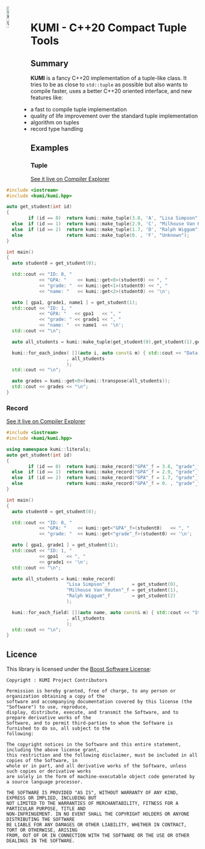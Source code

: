 <img src="https://jfalcou.github.io/kumi/logo.png" alt="KUMI Logo : s tack of triangles of variabel shades of purple" data-canonical-src="https://jfalcou.github.io/kumi/logo.png" align="left"  width="12%" height="12%" />

# KUMI - C++20 Compact Tuple Tools

## Summary

**KUMI** is a fancy C++20 implementation of a tuple-like class. It tries to be as close to
`std::tuple` as possible but also wants to compile faster, uses a better C++20 oriented interface,
and new features like:

  -  a fast to compile tuple implementation
  -  quality of life improvement over the standard tuple implementation
  -  algorithm on tuples
  -  record type handling

## Examples

### Tuple
[See it live on Compiler Explorer](https://godbolt.org/z/c5q1cnax9)

~~~~~~~~~~~~~~~~~~~~~~~~~~~~~~~~~~~~~~~~ c++
#include <iostream>
#include <kumi/kumi.hpp>

auto get_student(int id)
{
        if (id == 0)  return kumi::make_tuple(3.8, 'A', "Lisa Simpson");
  else  if (id == 1)  return kumi::make_tuple(2.9, 'C', "Milhouse Van Houten");
  else  if (id == 2)  return kumi::make_tuple(1.7, 'D', "Ralph Wiggum");
  else                return kumi::make_tuple(0. , 'F', "Unknown");
}

int main()
{
  auto student0 = get_student(0);

  std::cout << "ID: 0, "
            << "GPA: "    << kumi::get<0>(student0) << ", "
            << "grade: "  << kumi::get<1>(student0) << ", "
            << "name: "   << kumi::get<2>(student0) << '\n';

  auto [ gpa1, grade1, name1 ] = get_student(1);
  std::cout << "ID: 1, "
            << "GPA: "   << gpa1   << ", "
            << "grade: " << grade1 << ", "
            << "name: "  << name1  << '\n';
  std::cout << "\n";

  auto all_students = kumi::make_tuple(get_student(0),get_student(1),get_student(2));

  kumi::for_each_index( [](auto i, auto const& m) { std::cout << "Data #" << i << " : " << m << "\n";}
                      , all_students
                      );
  std::cout << "\n";

  auto grades = kumi::get<0>(kumi::transpose(all_students));
  std::cout << grades << "\n";
}
~~~~~~~~~~~~~~~~~~~~~~~~~~~~~~~~~~~~~~~~

### Record
[See it live on Compiler Explorer](https://godbolt.org/z/rqq8a6ej3)

~~~~~~~~~~~~~~~~~~~~~~~~~~~~~~~~~~~~~~~~ c++
#include <iostream>
#include <kumi/kumi.hpp>

using namespace kumi::literals;
auto get_student(int id)
{
        if (id == 0)  return kumi::make_record("GPA"_f = 3.8, "grade"_f = 'A');
  else  if (id == 1)  return kumi::make_record("GPA"_f = 2.9, "grade"_f = 'C');
  else  if (id == 2)  return kumi::make_record("GPA"_f = 1.7, "grade"_f = 'D');
  else                return kumi::make_record("GPA"_f = 0. , "grade"_f = 'F');
}

int main()
{
  auto student0 = get_student(0);

  std::cout << "ID: 0, "
            << "GPA: "    << kumi::get<"GPA"_f>(student0)   << ", "
            << "grade: "  << kumi::get<"grade"_f>(student0) << '\n';

  auto [ gpa1, grade1 ] = get_student(1);
  std::cout << "ID: 1, "
            << gpa1   << ", "
            << grade1 << '\n';
  std::cout << "\n";

  auto all_students = kumi::make_record(
                      "Lisa Simpson"_f        = get_student(0),
                      "Milhouse Van Houten"_f = get_student(1),
                      "Ralph Wiggum"_f        = get_student(2)
                      );

  kumi::for_each_field( [](auto name, auto const& m) { std::cout << "Student: " << name << ", Data : " << m << "\n";}
                      , all_students
                      );
  std::cout << "\n";
}
~~~~~~~~~~~~~~~~~~~~~~~~~~~~~~~~~~~~~~~~

## Licence

This library is licensed under the [Boost Software License](https://opensource.org/licenses/BSL-1.0):

~~~~~~~~~~~~~~~~~~~~~~~~~~~~~~~~~~~~~~~~~~~~~~~~~~ none
Copyright : KUMI Project Contributors

Permission is hereby granted, free of charge, to any person or organization obtaining a copy of the
software and accompanying documentation covered by this license (the "Software") to use, reproduce,
display, distribute, execute, and transmit the Software, and to prepare derivative works of the
Software, and to permit third-parties to whom the Software is furnished to do so, all subject to the
following:

The copyright notices in the Software and this entire statement, including the above license grant,
this restriction and the following disclaimer, must be included in all copies of the Software, in
whole or in part, and all derivative works of the Software, unless such copies or derivative works
are solely in the form of machine-executable object code generated by a source language processor.

THE SOFTWARE IS PROVIDED "AS IS", WITHOUT WARRANTY OF ANY KIND, EXPRESS OR IMPLIED, INCLUDING BUT
NOT LIMITED TO THE WARRANTIES OF MERCHANTABILITY, FITNESS FOR A PARTICULAR PURPOSE, TITLE AND
NON-INFRINGEMENT. IN NO EVENT SHALL THE COPYRIGHT HOLDERS OR ANYONE DISTRIBUTING THE SOFTWARE
BE LIABLE FOR ANY DAMAGES OR OTHER LIABILITY, WHETHER IN CONTRACT, TORT OR OTHERWISE, ARISING
FROM, OUT OF OR IN CONNECTION WITH THE SOFTWARE OR THE USE OR OTHER DEALINGS IN THE SOFTWARE.
~~~~~~~~~~~~~~~~~~~~~~~~~~~~~~~~~~~~~~~~~~~~~~~~~~
